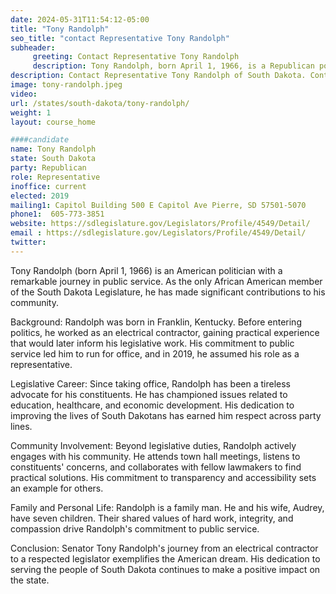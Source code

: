 ```yaml
---
date: 2024-05-31T11:54:12-05:00
title: "Tony Randolph"
seo_title: "contact Representative Tony Randolph"
subheader:
     greeting: Contact Representative Tony Randolph
     description: Tony Randolph, born April 1, 1966, is a Republican politician serving in the South Dakota House of Representatives for District 35. He assumed office in 2019.
description: Contact Representative Tony Randolph of South Dakota. Contact information for Tony Randolph includes email address, phone number, and mailing address.
image: tony-randolph.jpeg
video:
url: /states/south-dakota/tony-randolph/
weight: 1
layout: course_home

####candidate
name: Tony Randolph
state: South Dakota
party: Republican
role: Representative
inoffice: current
elected: 2019
mailing1: Capitol Building 500 E Capitol Ave Pierre, SD 57501-5070
phone1:  605-773-3851
website: https://sdlegislature.gov/Legislators/Profile/4549/Detail/
email : https://sdlegislature.gov/Legislators/Profile/4549/Detail/
twitter:
---
```

Tony Randolph (born April 1, 1966) is an American politician with a remarkable journey in public service. As the only African American member of the South Dakota Legislature, he has made significant contributions to his community.

Background:
Randolph was born in Franklin, Kentucky. Before entering politics, he worked as an electrical contractor, gaining practical experience that would later inform his legislative work. His commitment to public service led him to run for office, and in 2019, he assumed his role as a representative.

Legislative Career:
Since taking office, Randolph has been a tireless advocate for his constituents. He has championed issues related to education, healthcare, and economic development. His dedication to improving the lives of South Dakotans has earned him respect across party lines.

Community Involvement:
Beyond legislative duties, Randolph actively engages with his community. He attends town hall meetings, listens to constituents' concerns, and collaborates with fellow lawmakers to find practical solutions. His commitment to transparency and accessibility sets an example for others.

Family and Personal Life:
Randolph is a family man. He and his wife, Audrey, have seven children. Their shared values of hard work, integrity, and compassion drive Randolph's commitment to public service.

Conclusion:
Senator Tony Randolph's journey from an electrical contractor to a respected legislator exemplifies the American dream. His dedication to serving the people of South Dakota continues to make a positive impact on the state.
